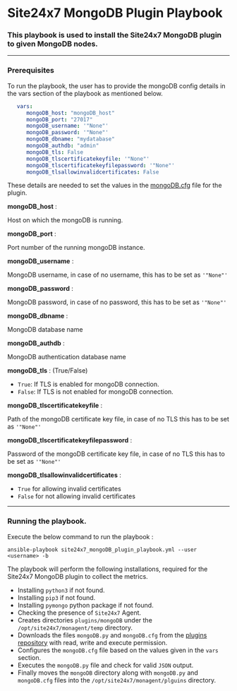 
# Site24x7 MongoDB Plugin Playbook


### This playbook is used to install the Site24x7 MongoDB plugin to given MongoDB nodes.

---
### Prerequisites 
To run the playbook, the user has to provide the mongoDB config details in the vars section of the playbook as mentioned below.

```yaml
   vars:
      mongoDB_host: "mongoDB_host"
      mongoDB_port: "27017"
      mongoDB_username: '"None"'
      mongoDB_password: '"None"'
      mongoDB_dbname: "mydatabase"
      mongoDB_authdb: "admin"
      mongoDB_tls: False
      mongoDB_tlscertificatekeyfile: '"None"'
      mongoDB_tlscertificatekeyfilepassword: '"None"'
      mongoDB_tlsallowinvalidcertificates: False
```

These details are needed to set the values in the [mongoDB.cfg](https://github.com/site24x7/plugins/blob/master/mongoDB/mongoDB.cfg) file for the plugin.


**mongoDB_host** : 

Host on which the mongoDB is running.

**mongoDB_port** : 

Port number of the running mongoDB instance.
	
**mongoDB_username** : 

MongoDB username, in case of no username, this has to be set as `'"None"'`
	
**mongoDB_password** : 

MongoDB password, in case of no password, this has to be set as `'"None"'`

**mongoDB_dbname** : 

MongoDB database name
	
**mongoDB_authdb** : 

MongoDB authentication database name
		
**mongoDB_tls** : (True/False)
  - `True`: If TLS is enabled for mongoDB connection.
  -  `False`: If TLS is not enabled for mongoDB connection.
		
**mongoDB_tlscertificatekeyfile** : 

Path of the mongoDB certificate key file, in case of no TLS this has to be set as `'"None"'`
	
**mongoDB_tlscertificatekeyfilepassword** : 

Password of the mongoDB certificate key file, in case of no TLS this has to be set as `'"None"'`
	
**mongoDB_tlsallowinvalidcertificates** : 
  - `True` for allowing invalid certificates
  - `False` for not allowing invalid certificates

---

### Running the playbook.

Execute the below command to run the playbook :
```
ansible-playbook site24x7_mongoDB_plugin_playbook.yml --user <username> -b

```


The playbook will perform the following installations, required for the Site24x7 MongoDB plugin to collect the metrics.

- Installing `python3` if not found.
- Installing `pip3` if not found.
- Installing `pymongo` python package if not found.
- Checking the presence of `Site24x7` Agent.
- Creates directories `plugins/mongoDB` under the `/opt/site24x7/monagent/temp` directory.
- Downloads the files `mongoDB.py` and `mongoDB.cfg` from the [plugins repository](https://github.com/site24x7/plugins/tree/master/mongoDB)
   with read, write and execute permission.
- Configures the `mongoDB.cfg` file based on the values given in the `vars` section.
- Executes the `mongoDB.py` file and check for valid `JSON` output.
- Finally moves the `mongoDB` directory along with `mongoDB.py` and `mongoDB.cfg` files into the `/opt/site24x7/monagent/plguins` directory.
